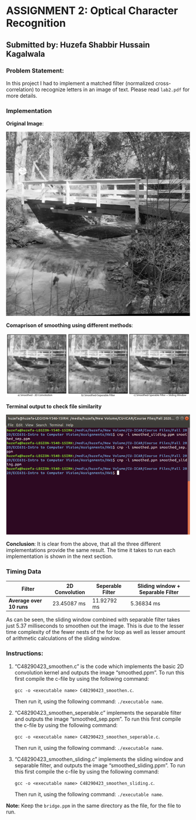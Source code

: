 # ASSIGNMENT 2: Optical Character Recognition
## Submitted by: Huzefa Shabbir Hussain Kagalwala

### Problem Statement:
In this project I had to implement a matched filter (normalized cross-correlation) to recognize letters in an image of text.
Please read `lab2.pdf` for more details.

### Implementation

**Original Image**:

![](https://github.com/Huzefa-Kagalwala/ECE6310-Introduction-to-Computer-Vision/blob/master/1-Convolution%2CSeperable%20Filters%20and%20Sliding%20Windows/Images/bridge.png)

**Comaprison of smoothing using different methods**:

![](https://github.com/Huzefa-Kagalwala/ECE6310-Introduction-to-Computer-Vision/blob/master/1-Convolution%2CSeperable%20Filters%20and%20Sliding%20Windows/Images/Collage.png)

**Terminal output to check file similarity**

![](https://github.com/Huzefa-Kagalwala/ECE6310-Introduction-to-Computer-Vision/blob/master/1-Convolution%2CSeperable%20Filters%20and%20Sliding%20Windows/Images/No_diff.png)

**Conclusion**: It is clear from the above, that all the three different implementations provide the same result. The time it takes to run each implementation is shown in the next section.

### Timing Data

| Filter      | 2D Convolution | Seperable Filter | Sliding window + Separable Filter |
| ----------- | -----------    |   -----------    | -----------                       |
| **Average over 10 runs** | 23.45087 ms   |   11.92792 ms    | 5.36834 ms                       |

As can be seen, the sliding window combined with separable filter takes just 5.37 milliseconds to smoothen out the image. This is due to the lesser time complexity of the fewer nests of the for loop as well as lesser amount of arithmetic calculations of the sliding window.

### Instructions:
1. “C48290423_smoothen.c” is the code which implements the basic 2D convolution kernel and outputs the image “smoothed.ppm”. To run this    first compile the c-file by using the following command:

   `gcc -o <executable name> C48290423_smoothen.c`.

   Then run it, using the following command: `./executable name`.
2. “C48290423_smoothen_seperable.c” implements the separable filter and outputs the image “smoothed_sep.ppm”. To run this first compile the    c-file by using the following command:

   `gcc -o <executable name> C48290423_smoothen_seperable.c`.

   Then run it, using the following command: `./executable name`.

3. “C48290423_smoothen_sliding.c” implements the sliding window and separable filter, and outputs the image “smoothed_sliding.ppm”. To run    this first compile the c-file by using the following command:

   `gcc -o <executable name> C48290423_smoothen_sliding.c`.

   Then run it, using the following command: `./executable name`.

**Note:** Keep the `bridge.ppm` in the same directory as the file, for the file to run.